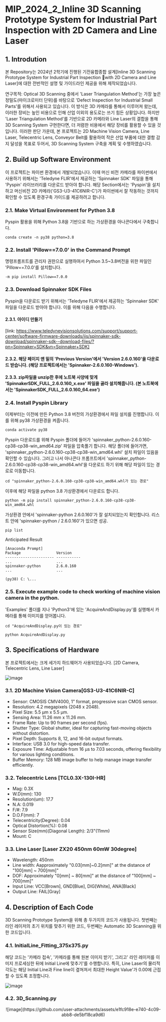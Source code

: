 # MIP_2024_2_Inline 3D Scanning Prototype System for Industrial Part Inspection with 2D Camera and Line Laser

## 1. Introdution
본 Repository는 2024년 2학기에 진행된 기전융합종합 설계[Inline 3D Scanning Prototype System for Industrial Part Inspection with 2D Camera and Line Laser]에 대한 전반적인 설명 및 가이드라인 제공을 위해 제작되었습니다.

연구목적: Optical 3D Scanning 중에서 'Laser Triangulation Method'는 가장 높은 정밀도(마이크로미터 단위)를 바탕으로 'Defect Inspection for Industrial Small Parts'를 위해서 사용되고 있습니다. 이 방식은 3D 카메라를 통해서 이루어져 왔는데, 이러한 장비는 높인 비용으로 인해 산업 이외의 용도로는 쓰기 힘든 상황입니다. 하지만 'Laser Triangulation Method'를 기반으로 2D 카메라와 Line Laser의 결합을 통해 3D Scanning System 구현한다면, 더 저렴한 비용에서 해당 장비를 활용할 수 있을 것입니다. 이러한 판단 가운데, 본 프로젝트는 2D Machine Vision Camera, Line Laser, Telecentric Lens, Conveyor Belt를 활용하여 작은 산업 부품에 대한 결함 감지 달성을 목표로 두어서, 3D Scanning System 구축을 계획 및 수행하였습니다.


## 2. Build up Software Environment
이 프로젝트는 파이썬 환경에서 개발되었습니다. 이때 머신 비전 카메라를 파이썬에서 사용하기 위해서는 'Teledyne FLIR'에서 제공하는 'Spinnaker SDK' 파일을 통해 'Pyspin' 라이브러리를 다운로드 받아야 합니다. 해당 Section에서는 'Pyspin'을 설치하고 머신비전 2D 카메라('GS3-U3-41C6NIR-C')가 파이썬에서 잘 작동하는 것까지 확인할 수 있도록 환경구축 가이드를 제공하려고 합니다.

### 2.1. Make Virtual Environment for Python 3.8
Pyspin 활용을 위해 Python 3.8을 기반으로 하는 가상환경을 아나콘다에서 구축합니다.
```Anadonda
conda create -n py38 python=3.8
```
### 2.2. Install 'Pillow==7.0.0' in the Command Prompt
명령프롬프트를 관리자 권한으로 실행하여서 Python 3.5~3.8버전을 위한 파일인 'Pillow==7.0.0'를 설치합니다.
```
-m pip install Pillow==7.0.0
```
### 2.3. Download Spinnaker SDK Files
Pyspin을 다운로드 받기 위해서는 'Teledyne FLIR'에서 제공하는 'Spinnaker SDK' 파일을 다운로드 받아야 합니다. 이를 위해 다음을 수행합니다.

#### 2.3.1. 아이디 만들기
[link: https://www.teledynevisionsolutions.com/support/support-center/software-firmware-downloads/iis/spinnaker-sdk-download/spinnaker-sdk--download-files/?pn=Spinnaker+SDK&vn=Spinnaker+SDK]

#### 2.3.2. 해당 페이지 맨 밑의 'Previous Version'에서 'Version 2.6.0.160'을 다운로드 받습니다. (해당 프로젝트에서는 'Spinnaker-2.6.0.160-Windows').

#### 2.3.3. zip파일을 unzip한 후에 노트북 사양에 맞게 'SpinnakerSDK_FULL_2.6.0.160_x.exe' 파일을 골라 설치해줍니다. (본 노트북에서는 'SpinnakerSDK_FULL_2.6.0.160_64.exe')

### 2.4. Install Pyspin Library
이제부터는 이전에 만든 Python 3.8 버전의 가상환경에서 파일 설치를 진행합니다. 이를 위해 py38 가상환경을 켜줍니다.
```Anadonda
conda activate py38
```
Pyspin 다운로드를 위해 Pyspin 폴더에 들어가 'spinnaker_python-2.6.0.160-cp38-cp38-win_amd64.zip' 파일을 압축풀기 합니다. 해당 폴더에 들어가면, 'spinnaker_python-2.6.0.160-cp38-cp38-win_amd64.whl' 설치 파일이 있음을 확인할 수 있습니다. 그러고 나서 아나콘다 프롬프트에서 'spinnaker_python-2.6.0.160-cp38-cp38-win_amd64.whl'을 다운로드 하기 위해 해당 파일이 있는 경로로 이동합니다.
```
cd "spinnaker_python-2.6.0.160-cp38-cp38-win_amd64.whl가 있는 경로"
```
이후에 해당 파일을 python 3.8 가상환경에서 다운로드 합니다.
```
python -m pip install spinnaker_python-2.6.0.160-cp38-cp38-win_amd64.whl
  ```
가상환경 안에서 'spinnaker-python 2.6.0.160'가 잘 설치되었는지 확인합니다. 리스트 안에 'spinnaker-python / 2.6.0.160'가 있으면 성공.
```
pip list
```
Anticipated Result
```
[Anaconda Prompt]
Package                Version
---------------------- -----------
...                    ...
spinnaker-python       2.6.0.160
...                    ...

(py38) C: \...
```
### 2.5. Execute example code to check working of machine vision camera in the python.
'Examples' 폴더를 지나 'Python3'에 있는 'AcquireAndDisplay.py'를 실행해서 카메라를 통해 이미지를 얻어봅니다.
```
cd "AcquireAndDisplay.py이 있는 경로"
```
```
python AcquireAndDisplay.py
```

## 3. Specifications of Hardware
본 프로젝트에서는 크게 세가지 하드웨어가 사용되었습니다. [2D Camera, Telecentric Lens, Line Laser]

![image](https://github.com/user-attachments/assets/389dbdfe-5697-4ba5-ab6d-753c8598f11a)

### 3.1. 2D Machine Vision Camera[GS3-U3-41C6NIR-C]
- Sensor: CMOSIS CMV4000, 1" format, progressive scan CMOS sensor.
- Resolution: 4.2 megapixels (2048 x 2048).
- Pixel Size: 5.5 µm x 5.5 µm.
- Sensing Area: 11.26 mm x 11.26 mm.
- Frame Rate: Up to 90 frames per second (fps).
- Shutter Type: Global shutter, ideal for capturing fast-moving objects without distortion.
- Pixel Depth: Supports 8, 12, and 16-bit output formats.
- Interface: USB 3.0 for high-speed data transfer.
- Exposure Time: Adjustable from 16 µs to 7.03 seconds, offering flexibility for various lighting conditions.
- Buffer Memory: 128 MB image buffer to help manage image transfer efficiently.
### 3.2. Telecentric Lens [TCL0.3X-130I-HR]
- Mag: 0.3X
- W.D(mm): 130
- Resolution(um): 17.7
- N.A: 0.019	
- F/#: 7.9
- D.O.F(mm): 7
- Telecentricity(Degree): 0.04
- Optical Distortion(%): 0.08
- Sensor Size(mm)(Diagonal Length): 2/3"(11mm)	
- Mount: C
### 3.3. Line Laser [Laser ZX20 450nm 60mW 30degree]
- Wavelength: 450nm
- Line width: Aapproximately "0.03[mm]~0.2[mm]" at the distance of "100[mm] ~ 700[mm]"
- DOF: Approximately "0[mm] ~ 80[mm]" at the distance of "100[mm] ~ 700[mm]"
- Input Line: VCC[Brown], GND[Blue], DIG[White], ANA[Black]
- Output Line: FAIL[Gray]

## 4. Description of Each Code
3D Scanning Prototype System을 위해 총 두가지의 코드가 사용됩니다. 첫번째는 라인 레이저의 초기 위치를 맞추기 위한 코드, 두번째는 Automatic 3D Scanning을 위한 코드입니다.
### 4.1. InitialLine_Fitting_375x375.py
해당 코드는 '카메라 접속', '카메라를 통해 원본 이미지 받기', 그리고' 라인 레이저를 이미지 프로세싱한 뒤에 Initial Line에 맞추기'를 수행합니다.
특히, Line Laser의 물리적 각도는 해당 Initial Line과 Fine line이 곂쳐져서 최대한 Height Value'가 0.00에 근접할 수 있도록 조정합니다.

![image](https://github.com/user-attachments/assets/47c5d285-7b68-4c7c-8d5c-94b92ccde0fc)

### 4.2. 3D_Scanning.py
<div align="center">
![image](https://github.com/user-attachments/assets/e1fc918e-e740-4c09-abb8-de5bf18ca9d6)
</div>


